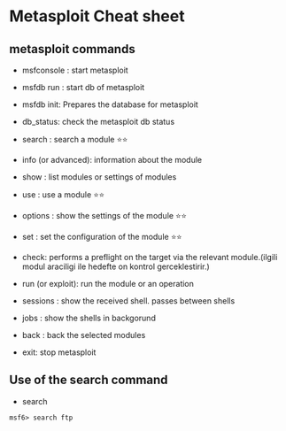 # Metasploit Cheat sheet

## metasploit commands

- msfconsole : start metasploit

- msfdb run : start db of metasploit

- msfdb init: Prepares the database for metasploit

- db_status: check the metasploit db status

- search : search a module ⭐️⭐️

- info (or advanced): information about the module

- show : list modules or settings of modules

- use : use a module ⭐️⭐️

- options : show the settings of the module ⭐️⭐️

- set : set the configuration of the module ⭐️⭐️

- check: performs a preflight on the target via the relevant module.(ilgili modul araciligi ile hedefte on kontrol gerceklestirir.)

- run (or exploit): run the module or an operation

- sessions : show the received shell. passes between shells

- jobs : show the shells in backgorund

- back : back the selected modules 

- exit: stop metasploit


## Use of the search command

- search <key>
```
msf6> search ftp
```
